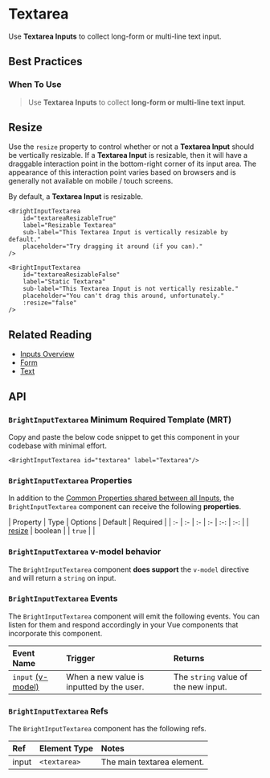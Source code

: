 # Textarea

<div class="mb-16">
    <BrightTag color="pink" label="Input Library" href="/input-library/"/>
    <BrightTag color="pink" label="Introduced in Ardent v1.0"/>
</div>

<script>
import VuePressUIPlaygroundTextarea from './components/VuePressUIPlaygroundTextarea.vue';
export default {
    components: {
        VuePressUIPlaygroundTextarea,
    },
}
</script>

Use **Textarea Inputs** to collect long-form or multi-line text input.

<VuePressUIPlaygroundTextarea/>


## Best Practices

### When To Use
> Use **Textarea Inputs** to collect **long-form or multi-line text input**.

## Resize
Use the `resize` property to control whether or not a **Textarea Input** should be vertically resizable. If a **Textarea Input** is resizable, then it will have a draggable interaction point in the bottom-right corner of its input area. The appearance of this interaction point varies based on browsers and is generally not available on mobile / touch screens.

By default, a **Textarea Input** is resizable.

<div class="code-example-box">
    <BrightInputTextarea
        id="textareaResizableTrue"
        label="Resizable Textarea"
        sub-label="This Textarea Input is vertically resizable by default."
        placeholder="Try dragging it around (if you can)."
    />
    <BrightInputTextarea
        id="textareaResizableFalse"
        label="Static Textarea"
        sub-label="This Textarea Input is not vertically resizable."
        placeholder="You can't drag this around, unfortunately."
        :resize="false"
    />
</div>

```vue{13}
<BrightInputTextarea
    id="textareaResizableTrue"
    label="Resizable Textarea"
    sub-label="This Textarea Input is vertically resizable by default."
    placeholder="Try dragging it around (if you can)."
/>

<BrightInputTextarea
    id="textareaResizableFalse"
    label="Static Textarea"
    sub-label="This Textarea Input is not vertically resizable."
    placeholder="You can't drag this around, unfortunately."
    :resize="false"
/>
```

## Related Reading
- [Inputs Overview](/bright-design-system/input-library/overview/)
- [Form](/bright-design-system/input-library/form/)
- [Text](/bright-design-system/input-library/text/)

## API

### `BrightInputTextarea` Minimum Required Template (MRT)
Copy and paste the below code snippet to get this component in your codebase with minimal effort.

<div class="code-example-box">
    <BrightInputTextarea id="textarea" label="Textarea"/>
</div>

```vue
<BrightInputTextarea id="textarea" label="Textarea"/>
```

### `BrightInputTextarea` Properties
In addition to the [Common Properties shared between all Inputs](/bright-design-system/input-library/overview/#common-input-properties), the `BrightInputTextarea` component can receive the following **properties**.

| Property | Type | Options | Default | Required |
| :- | :- | :- | :- | :-: | :-: |
| [resize](#resize) | boolean | | `true` | |

### `BrightInputTextarea` v-model behavior
The `BrightInputTextarea` component **does support** the `v-model` directive and will return a `string` on input.

### `BrightInputTextarea` Events
The `BrightInputTextarea` component will emit the following events. You can listen for them and respond accordingly in your Vue components that incorporate this component.

| Event Name | Trigger | Returns | 
| :- | :- | :- |
| `input` [(v-model)](#brightinputtextarea-v-model-behavior) | When a new value is inputted by the user. | The `string` value of the new input. |

### `BrightInputTextarea` Refs
The `BrightInputTextarea` component has the following refs.

| Ref | Element Type | Notes | 
| :- | :- | :- |
| input | `<textarea>` | The main textarea element. |